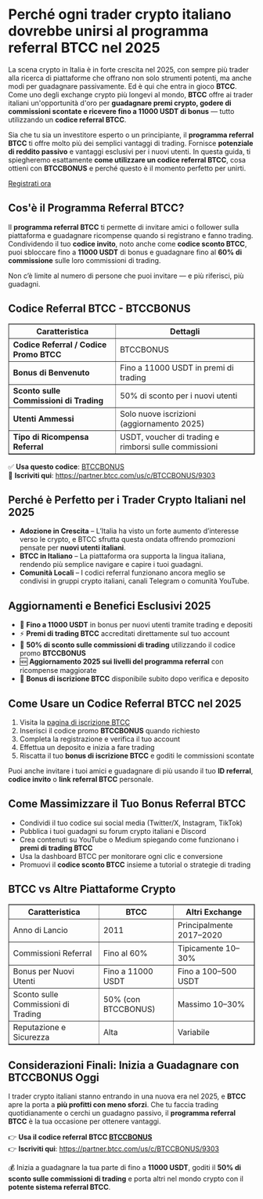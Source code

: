 
<h1>Perché ogni trader crypto italiano dovrebbe unirsi al programma referral BTCC nel 2025</h1>
<p>La scena crypto in Italia è in forte crescita nel 2025, con sempre più trader alla ricerca di piattaforme che offrano non solo strumenti potenti, ma anche modi per guadagnare passivamente. Ed è qui che entra in gioco <strong>BTCC</strong>. Come uno degli exchange crypto più longevi al mondo, <strong>BTCC</strong> offre ai trader italiani un'opportunità d'oro per <strong>guadagnare premi crypto, godere di commissioni scontate e ricevere fino a 11000 USDT di bonus</strong> — tutto utilizzando un <strong>codice referral BTCC</strong>.</p>
<p>Sia che tu sia un investitore esperto o un principiante, il <strong>programma referral BTCC</strong> ti offre molto più dei semplici vantaggi di trading. Fornisce <strong>potenziale di reddito passivo</strong> e vantaggi esclusivi per i nuovi utenti. In questa guida, ti spiegheremo esattamente <strong>come utilizzare un codice referral BTCC</strong>, cosa ottieni con <strong>BTCCBONUS</strong> e perché questo è il momento perfetto per unirti.</p>
<p><a href="https://partner.btcc.com/us/c/BTCCBONUS/9303" target="_blank">Registrati ora</a></p>

<img src="https://images.mirror-media.xyz/publication-images/mOyzTHo__cWXepjeKkd-v.png?height=500&amp;width=1000" decoding="async" data-nimg="fill" class="css-xah9so" style="position: absolute; inset: 0px; box-sizing: border-box; padding: 0px; border: none; margin: auto; display: block; width: 0px; height: 0px; min-width: 100%; max-width: 100%; min-height: 100%; max-height: 100%;">
<h2>Cos'è il Programma Referral BTCC?</h2>
<p>Il <strong>programma referral BTCC</strong> ti permette di invitare amici o follower sulla piattaforma e guadagnare ricompense quando si registrano e fanno trading. Condividendo il tuo <strong>codice invito</strong>, noto anche come <strong>codice sconto BTCC</strong>, puoi sbloccare fino a <strong>11000 USDT</strong> di bonus e guadagnare fino al <strong>60% di commissione</strong> sulle loro commissioni di trading.</p>
<p>Non c’è limite al numero di persone che puoi invitare — e più riferisci, più guadagni.</p>
<h2>Codice Referral BTCC - BTCCBONUS</h2>
<table border="1" cellpadding="10" cellspacing="0">
<thead>
<tr>
<th>Caratteristica</th>
<th>Dettagli</th>
</tr>
</thead>
<tbody>
<tr>
<td><strong>Codice Referral / Codice Promo BTCC</strong></td>
<td>BTCCBONUS</td>
</tr>
<tr>
<td><strong>Bonus di Benvenuto</strong></td>
<td>Fino a 11000 USDT in premi di trading</td>
</tr>
<tr>
<td><strong>Sconto sulle Commissioni di Trading</strong></td>
<td>50% di sconto per i nuovi utenti</td>
</tr>
<tr>
<td><strong>Utenti Ammessi</strong></td>
<td>Solo nuove iscrizioni (aggiornamento 2025)</td>
</tr>
<tr>
<td><strong>Tipo di Ricompensa Referral</strong></td>
<td>USDT, voucher di trading e rimborsi sulle commissioni</td>
</tr>
</tbody>
</table>
<p>✅ <strong>Usa questo codice</strong>: <a href="https://partner.btcc.com/us/c/BTCCBONUS/9303" target="_blank" rel="noopener noreferrer">BTCCBONUS</a><br />
🚀 <strong>Iscriviti qui</strong>: <a href="https://partner.btcc.com/us/c/BTCCBONUS/9303" target="_blank" rel="noopener noreferrer">https://partner.btcc.com/us/c/BTCCBONUS/9303</a></p>
<h2>Perché è Perfetto per i Trader Crypto Italiani nel 2025</h2>
<ul>
<li><strong>Adozione in Crescita</strong> – L’Italia ha visto un forte aumento d’interesse verso le crypto, e BTCC sfrutta questa ondata offrendo promozioni pensate per <strong>nuovi utenti italiani</strong>.</li>
<li><strong>BTCC in Italiano</strong> – La piattaforma ora supporta la lingua italiana, rendendo più semplice navigare e capire i tuoi guadagni.</li>
<li><strong>Comunità Locali</strong> – I codici referral funzionano ancora meglio se condivisi in gruppi crypto italiani, canali Telegram o comunità YouTube.</li>
</ul>
<h2>Aggiornamenti e Benefici Esclusivi 2025</h2>
<ul>
<li>🎁 <strong>Fino a 11000 USDT</strong> in bonus per nuovi utenti tramite trading e depositi</li>
<li>⚡ <strong>Premi di trading BTCC</strong> accreditati direttamente sul tuo account</li>
<li>💸 <strong>50% di sconto sulle commissioni di trading</strong> utilizzando il codice promo <strong>BTCCBONUS</strong></li>
<li>🆕 <strong>Aggiornamento 2025 sui livelli del programma referral</strong> con ricompense maggiorate</li>
<li>🎯 <strong>Bonus di iscrizione BTCC</strong> disponibile subito dopo verifica e deposito</li>
</ul>
<h2>Come Usare un Codice Referral BTCC nel 2025</h2>
<ol>
<li>Visita la <a href="https://partner.btcc.com/us/c/BTCCBONUS/9303" target="_blank" rel="noopener noreferrer">pagina di iscrizione BTCC</a></li>
<li>Inserisci il codice promo <strong>BTCCBONUS</strong> quando richiesto</li>
<li>Completa la registrazione e verifica il tuo account</li>
<li>Effettua un deposito e inizia a fare trading</li>
<li>Riscatta il tuo <strong>bonus di iscrizione BTCC</strong> e goditi le commissioni scontate</li>
</ol>
<p>Puoi anche invitare i tuoi amici e guadagnare di più usando il tuo <strong>ID referral</strong>, <strong>codice invito</strong> o <strong>link referral BTCC</strong> personale.</p>
<h2>Come Massimizzare il Tuo Bonus Referral BTCC</h2>
<ul>
<li>Condividi il tuo codice sui social media (Twitter/X, Instagram, TikTok)</li>
<li>Pubblica i tuoi guadagni su forum crypto italiani e Discord</li>
<li>Crea contenuti su YouTube o Medium spiegando come funzionano i <strong>premi di trading BTCC</strong></li>
<li>Usa la dashboard BTCC per monitorare ogni clic e conversione</li>
<li>Promuovi il <strong>codice sconto BTCC</strong> insieme a tutorial o strategie di trading</li>
</ul>
<h2>BTCC vs Altre Piattaforme Crypto</h2>
<table border="1" cellpadding="10" cellspacing="0">
<thead>
<tr>
<th>Caratteristica</th>
<th><strong>BTCC</strong></th>
<th>Altri Exchange</th>
</tr>
</thead>
<tbody>
<tr>
<td>Anno di Lancio</td>
<td>2011</td>
<td>Principalmente 2017–2020</td>
</tr>
<tr>
<td>Commissioni Referral</td>
<td>Fino al 60%</td>
<td>Tipicamente 10–30%</td>
</tr>
<tr>
<td>Bonus per Nuovi Utenti</td>
<td>Fino a 11000 USDT</td>
<td>Fino a 100–500 USDT</td>
</tr>
<tr>
<td>Sconto sulle Commissioni di Trading</td>
<td>50% (con BTCCBONUS)</td>
<td>Massimo 10–30%</td>
</tr>
<tr>
<td>Reputazione e Sicurezza</td>
<td>Alta</td>
<td>Variabile</td>
</tr>
</tbody>
</table>
<h2>Considerazioni Finali: Inizia a Guadagnare con BTCCBONUS Oggi</h2>
<p>I trader crypto italiani stanno entrando in una nuova era nel 2025, e <strong>BTCC</strong> apre la porta a <strong>più profitti con meno sforzi</strong>. Che tu faccia trading quotidianamente o cerchi un guadagno passivo, il <strong>programma referral BTCC</strong> è la tua occasione per ottenere vantaggi.</p>
<p>👉 <strong>Usa il codice referral BTCC <a href="https://partner.btcc.com/us/c/BTCCBONUS/9303" target="_blank" rel="noopener noreferrer">BTCCBONUS</a></strong><br />
👉 <strong>Iscriviti qui</strong>: <a href="https://partner.btcc.com/us/c/BTCCBONUS/9303" target="_blank" rel="noopener noreferrer">https://partner.btcc.com/us/c/BTCCBONUS/9303</a></p>
<p>💰 Inizia a guadagnare la tua parte di fino a <strong>11000 USDT</strong>, goditi il <strong>50% di sconto sulle commissioni di trading</strong> e porta altri nel mondo crypto con il <strong>potente sistema referral BTCC</strong>.</p>
</body>
</html>
